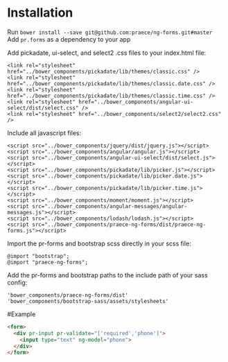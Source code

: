# Installation
Run `bower install --save git@github.com:praece/ng-forms.git#master`<br>
Add `pr.forms` as a dependency to your app

Add pickadate, ui-select, and select2 .css files to your index.html file:
```
<link rel="stylesheet" href="../bower_components/pickadate/lib/themes/classic.css" />
<link rel="stylesheet" href="../bower_components/pickadate/lib/themes/classic.date.css" />
<link rel="stylesheet" href="../bower_components/pickadate/lib/themes/classic.time.css" />
<link rel="stylesheet" href="../bower_components/angular-ui-select/dist/select.css" />
<link rel="stylesheet" href="../bower_components/select2/select2.css" />
```

Include all javascript files:
```
<script src="../bower_components/jquery/dist/jquery.js"></script>
<script src="../bower_components/angular/angular.js"></script>
<script src="../bower_components/angular-ui-select/dist/select.js"></script>
<script src="../bower_components/pickadate/lib/picker.js"></script>
<script src="../bower_components/pickadate/lib/picker.date.js"></script>
<script src="../bower_components/pickadate/lib/picker.time.js"></script>
<script src="../bower_components/moment/moment.js"></script>
<script src="../bower_components/angular-messages/angular-messages.js"></script>
<script src="../bower_components/lodash/lodash.js"></script>
<script src="../bower_components/praece-ng-forms/dist/praece-ng-forms.js"></script>
```

Import the pr-forms and bootstrap scss directly in your scss file:
```
@import "bootstrap";
@import "praece-ng-forms";
```

Add the pr-forms and bootstrap paths to the include path of your sass config:
```
'bower_components/praece-ng-forms/dist'
'bower_components/bootstrap-sass/assets/stylesheets'
```

#Example
```html
<form>
  <div pr-input pr-validate="['required','phone']">
    <input type="text" ng-model="phone">
  </div>
</form>
```
